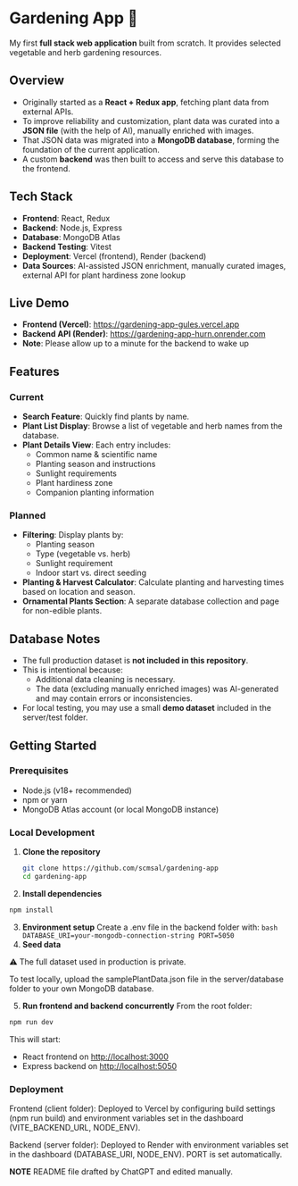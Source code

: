 # Gardening App 🌱

My first **full stack web application** built from scratch. It provides selected vegetable and herb gardening resources.

## Overview

- Originally started as a **React + Redux app**, fetching plant data from external APIs.
- To improve reliability and customization, plant data was curated into a **JSON file** (with the help of AI), manually enriched with images.
- That JSON data was migrated into a **MongoDB database**, forming the foundation of the current application.
- A custom **backend** was then built to access and serve this database to the frontend.

## Tech Stack

- **Frontend**: React, Redux
- **Backend**: Node.js, Express
- **Database**: MongoDB Atlas
- **Backend Testing**: Vitest
- **Deployment**: Vercel (frontend), Render (backend)
- **Data Sources**: AI-assisted JSON enrichment, manually curated images, external API for plant hardiness zone lookup

## Live Demo

- **Frontend (Vercel)**: https://gardening-app-gules.vercel.app
- **Backend API (Render)**: https://gardening-app-hurn.onrender.com
- **Note**: Please allow up to a minute for the backend to wake up

## Features

### Current

- **Search Feature**: Quickly find plants by name.
- **Plant List Display**: Browse a list of vegetable and herb names from the database.
- **Plant Details View**: Each entry includes:
  - Common name & scientific name
  - Planting season and instructions
  - Sunlight requirements
  - Plant hardiness zone
  - Companion planting information

### Planned

- **Filtering**: Display plants by:
  - Planting season
  - Type (vegetable vs. herb)
  - Sunlight requirement
  - Indoor start vs. direct seeding
- **Planting & Harvest Calculator**: Calculate planting and harvesting times based on location and season.
- **Ornamental Plants Section**: A separate database collection and page for non-edible plants.

## Database Notes

- The full production dataset is **not included in this repository**.
- This is intentional because:
  - Additional data cleaning is necessary.
  - The data (excluding manually enriched images) was AI-generated and may contain errors or inconsistencies.
- For local testing, you may use a small **demo dataset** included in the server/test folder.

## Getting Started

### Prerequisites

- Node.js (v18+ recommended)
- npm or yarn
- MongoDB Atlas account (or local MongoDB instance)

### Local Development

1. **Clone the repository**

   ```bash
   git clone https://github.com/scmsal/gardening-app
   cd gardening-app

   ```

2. **Install dependencies**

```bash
npm install
```

3. **Environment setup**
   Create a .env file in the backend folder with:
   `bash
DATABASE_URI=your-mongodb-connection-string
PORT=5050
`
4. **Seed data**

⚠️ The full dataset used in production is private.

To test locally, upload the samplePlantData.json file in the server/database folder to your own MongoDB database.

5. **Run frontend and backend concurrently**
   From the root folder:

```bash
npm run dev
```

This will start:

- React frontend on [http://localhost:3000](http://localhost:3000/)
- Express backend on [http://localhost:5050](http://localhost:5050/)

### Deployment

Frontend (client folder): Deployed to Vercel by configuring build settings (npm run build) and environment variables set in the dashboard (VITE_BACKEND_URL, NODE_ENV).

Backend (server folder): Deployed to Render with environment variables set in the dashboard (DATABASE_URI, NODE_ENV). PORT is set automatically.

**NOTE**
README file drafted by ChatGPT and edited manually.
